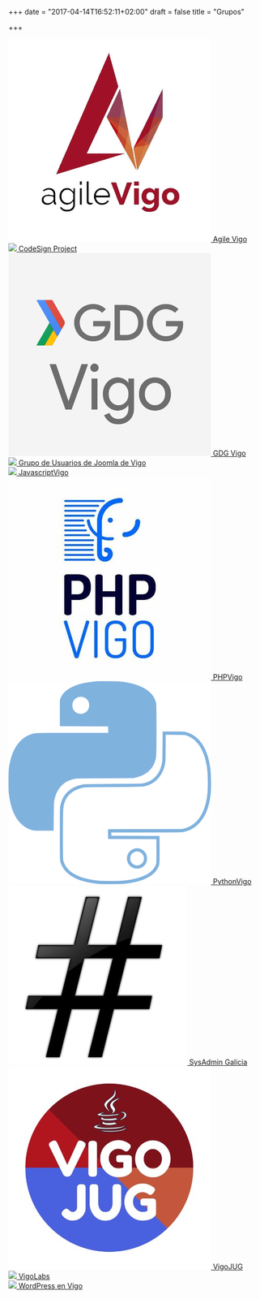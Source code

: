 +++
date = "2017-04-14T16:52:11+02:00"
draft = false
title = "Grupos"

+++

<div id="container">
<div id="row">
    <div id="cell">
        <a href="https://www.agilevigo.com/">
            <img src="/images/agile_vigo.jpg">
            Agile Vigo
        </a>
    </div>
    <div id="cell">
        <a href="http://www.meetup.com/es-ES/codesign-project/">
            <img src="/images/logo.png">
            CodeSign Project
        </a>
    </div>
    <div id="cell">
        <a href="http://www.gdgvigo.com">
            <img src="/images/gdg_vigo.png">
            GDG Vigo
        </a>
    </div>
</div>

<div id="row">
    <div id="cell">
        <a href="https://www.meetup.com/Grupo-de-Usuarios-de-Joomla-de-Vigo/">
            <img src="/images/joomla_vigo.jpg">
            Grupo de Usuarios de Joomla de Vigo
        </a>
    </div>
    <div id="cell">
        <a href="http://www.meetup.com/es-ES/JavaScriptVigo/">
            <img src="/images/javascript_vigo.jpg">
            JavascriptVigo
        </a>
    </div>
    <div id="cell">
        <a href="http://www.phpvigo.com">
            <img src="/images/php_vigo.jpg">
            PHPVigo
        </a>
    </div>
</div>

<div id="row">
    <div id="cell">
        <a href="http://www.python-vigo.es">
            <img src="/images/python_vigo.png">
            PythonVigo
        </a>
    </div>
    <div id="cell">
        <a href="http://www.meetup.com/es-ES/Sysadmin-Galicia/">
            <img src="/images/sysadmin_galicia.jpg">
            SysAdmin Galicia
        </a>
    </div>
    <div id="cell">
        <a href="http://www.vigojug.org">
            <img src="/images/vigojug.jpg">
            VigoJUG
        </a>
    </div>
</div>

<div id="row">
    <div id="cell">
        <a href="http://vigolabs.gal/">
            <img src="/images/vigolabs.jpeg">
            VigoLabs
        </a>
    </div>
    <div id="cell">
        <a href="https://www.meetup.com/Meetup-de-WordPress-en-Vigo/">
            <img src="/images/logo.png">
            WordPress en Vigo
        </a>
    </div>
</div>
</div>
